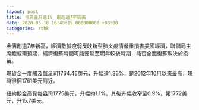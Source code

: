 ```yaml
---
layout: post
title: 現貨金升逾1%　創超過7年新高
date: 2020-05-18 16:49:15.000000000 +08:00
categories: rthk
---
```


金價創逾7年新高，經濟數據疫弱反映新型肺炎疫情嚴重損害美國經濟，聯儲局主席鮑威爾預期，經濟復蘇時間可能要延至明年較後時期，能否全面復蘇取決於疫苗。

現貨金一度觸及每盎司1764.46美元，升幅達1.35%，是2012年10月以來最高，現時徘徊1761美元附近。

紐約期金高見每盎司1775美元，升幅約1.1%。其後升幅收窄至0.9%，報1772美元，升15.7美元。
